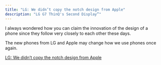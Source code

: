 ```yaml
---
title: "LG: We didn’t copy the notch design from Apple"
description: "LG G7 ThinQ's Second Display”"
---
```


I always wondered how you can claim the innovation of the design of a phone since they follow very closely to each other these days. 


The new phones from LG and Apple may change how we use phones once again.



<a href="http://www.trustedreviews.com/news/lg-apple-notch-design-controversy-3468765">LG: We didn’t copy the notch design from Apple</a>

